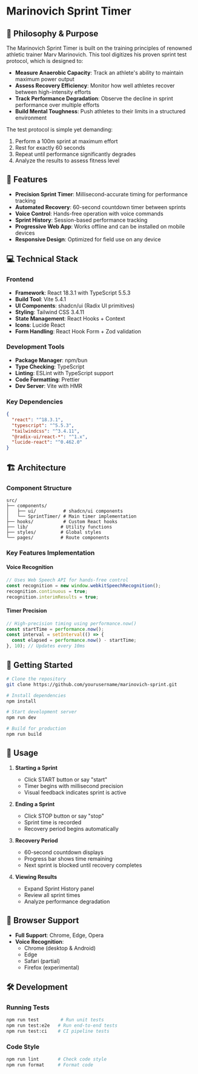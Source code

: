 # Marinovich Sprint Timer


## 🎯 Philosophy & Purpose

The Marinovich Sprint Timer is built on the training principles of renowned athletic trainer Marv Marinovich. This tool digitizes his proven sprint test protocol, which is designed to:

- **Measure Anaerobic Capacity**: Track an athlete's ability to maintain maximum power output
- **Assess Recovery Efficiency**: Monitor how well athletes recover between high-intensity efforts
- **Track Performance Degradation**: Observe the decline in sprint performance over multiple efforts
- **Build Mental Toughness**: Push athletes to their limits in a structured environment

The test protocol is simple yet demanding:
1. Perform a 100m sprint at maximum effort
2. Rest for exactly 60 seconds
3. Repeat until performance significantly degrades
4. Analyze the results to assess fitness level

## 🚀 Features

- **Precision Sprint Timer**: Millisecond-accurate timing for performance tracking
- **Automated Recovery**: 60-second countdown timer between sprints
- **Voice Control**: Hands-free operation with voice commands
- **Sprint History**: Session-based performance tracking
- **Progressive Web App**: Works offline and can be installed on mobile devices
- **Responsive Design**: Optimized for field use on any device

## 💻 Technical Stack

### Frontend
- **Framework**: React 18.3.1 with TypeScript 5.5.3
- **Build Tool**: Vite 5.4.1
- **UI Components**: shadcn/ui (Radix UI primitives)
- **Styling**: Tailwind CSS 3.4.11
- **State Management**: React Hooks + Context
- **Icons**: Lucide React
- **Form Handling**: React Hook Form + Zod validation

### Development Tools
- **Package Manager**: npm/bun
- **Type Checking**: TypeScript
- **Linting**: ESLint with TypeScript support
- **Code Formatting**: Prettier
- **Dev Server**: Vite with HMR

### Key Dependencies
```json
{
  "react": "^18.3.1",
  "typescript": "^5.5.3",
  "tailwindcss": "^3.4.11",
  "@radix-ui/react-*": "^1.x",
  "lucide-react": "^0.462.0"
}
```

## 🏗️ Architecture

### Component Structure
```
src/
├── components/
│   ├── ui/          # shadcn/ui components
│   └── SprintTimer/ # Main timer implementation
├── hooks/           # Custom React hooks
├── lib/            # Utility functions
├── styles/         # Global styles
└── pages/          # Route components
```

### Key Features Implementation

#### Voice Recognition
```typescript
// Uses Web Speech API for hands-free control
const recognition = new window.webkitSpeechRecognition();
recognition.continuous = true;
recognition.interimResults = true;
```

#### Timer Precision
```typescript
// High-precision timing using performance.now()
const startTime = performance.now();
const interval = setInterval(() => {
  const elapsed = performance.now() - startTime;
}, 10); // Updates every 10ms
```

## 🚦 Getting Started

```bash
# Clone the repository
git clone https://github.com/yourusername/marinovich-sprint.git

# Install dependencies
npm install

# Start development server
npm run dev

# Build for production
npm run build
```

## 📱 Usage

1. **Starting a Sprint**
   - Click START button or say "start"
   - Timer begins with millisecond precision
   - Visual feedback indicates sprint is active

2. **Ending a Sprint**
   - Click STOP button or say "stop"
   - Sprint time is recorded
   - Recovery period begins automatically

3. **Recovery Period**
   - 60-second countdown displays
   - Progress bar shows time remaining
   - Next sprint is blocked until recovery completes

4. **Viewing Results**
   - Expand Sprint History panel
   - Review all sprint times
   - Analyze performance degradation

## 🔧 Browser Support

- **Full Support**: Chrome, Edge, Opera
- **Voice Recognition**: 
  - Chrome (desktop & Android)
  - Edge
  - Safari (partial)
  - Firefox (experimental)

## 🛠️ Development

### Running Tests
```bash
npm run test        # Run unit tests
npm run test:e2e   # Run end-to-end tests
npm run test:ci    # CI pipeline tests
```

### Code Style
```bash
npm run lint       # Check code style
npm run format     # Format code
```
